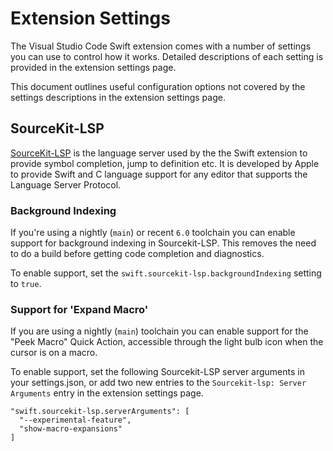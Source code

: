 # Extension Settings

The Visual Studio Code Swift extension comes with a number of settings you can use to control how it works. Detailed descriptions of each setting is provided in the extension settings page.

This document outlines useful configuration options not covered by the settings descriptions in the extension settings page.

## SourceKit-LSP

[SourceKit-LSP](https://github.com/apple/sourcekit-lsp) is the language server used by the the Swift extension to provide symbol completion, jump to definition etc. It is developed by Apple to provide Swift and C language support for any editor that supports the Language Server Protocol.

### Background Indexing

If you're using a nightly (`main`) or recent `6.0` toolchain you can enable support for background indexing in Sourcekit-LSP. This removes the need to do a build before getting code completion and diagnostics.

To enable support, set the `swift.sourcekit-lsp.backgroundIndexing` setting to `true`.

### Support for 'Expand Macro'

If you are using a nightly (`main`) toolchain you can enable support for the "Peek Macro" Quick Action, accessible through the light bulb icon when the cursor is on a macro.

To enable support, set the following Sourcekit-LSP server arguments in your settings.json, or add two new entries to the `Sourcekit-lsp: Server Arguments` entry in the extension settings page.

```
"swift.sourcekit-lsp.serverArguments": [
  "--experimental-feature",
  "show-macro-expansions"
]
```
